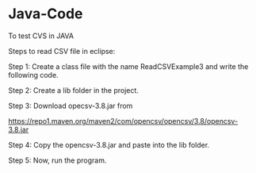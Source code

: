 # Java-Code
To test CVS in JAVA

Steps to read CSV file in eclipse:

Step 1: Create a class file with the name ReadCSVExample3 and write the following code.

Step 2: Create a lib folder in the project.

Step 3: Download opecsv-3.8.jar from

https://repo1.maven.org/maven2/com/opencsv/opencsv/3.8/opencsv-3.8.jar

Step 4: Copy the opencsv-3.8.jar and paste into the lib folder.

Step 5: Now, run the program.
